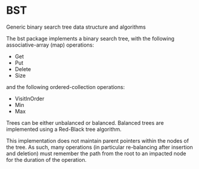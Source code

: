BST
===

Generic binary search tree data structure and algorithms

The bst package implements a binary search tree, with the following
associative-array (map) operations:
* Get
* Put
* Delete
* Size

and the following ordered-collection operations:
* VisitInOrder
* Min
* Max

Trees can be either unbalanced or balanced. Balanced trees are implemented
using a Red-Black tree algorithm.

This implementation does not maintain parent pointers within the nodes of the
tree.  As such, many operations (in particular re-balancing after insertion and
deletion) must remember the path from the root to an impacted node for the
duration of the operation.